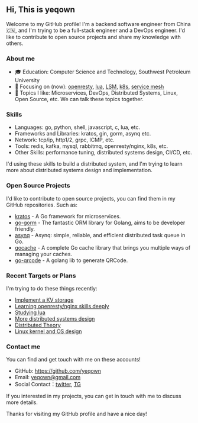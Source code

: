 ## Hi, This is yeqown

Welcome to my GitHub profile! I'm a backend software engineer from China 🇨🇳, and I'm trying to be a full-stack engineer and a DevOps engineer. I'd like to contribute to open source projects and share my knowledge with others.

### About me

- 🎓 Education: Computer Science and Technology, Southwest Petroleum University
- 🌱 Focusing on (now): [openresty](#), [lua](#), [LSM](#), [k8s](#), [service mesh](#)
- 💬 Topics I like: Microservices, DevOps, Distributed Systems, Linux, Open Source, etc. We can talk these topics together.

### Skills

- Languages: go, python, shell, javascript, c, lua, etc.
- Frameworks and Libraries: kratos, gin, gorm, asynq etc.
- Network: tcp/ip, http1/2, grpc, ICMP, etc.
- Tools: redis, kafka, mysql, rabbitmq, openresty/nginx, k8s, etc.
- Other Skills: performance tuning, distributed systems design, CI/CD, etc.

I'd using these skills to build a distributed system, and I'm trying to learn more about distributed systems design and implementation.

### Open Source Projects

I'd like to contribute to open source projects, you can find them in my GitHub repositories. Such as:

- [kratos](https://github.com/go-kratos/kratos) - A Go framework for microservices.
- [go-gorm](https://github.com/go-gorm) - The fantastic ORM library for Golang, aims to be developer friendly.
- [asynq](https://github.com/hibiken/asynq) - Asynq: simple, reliable, and efficient distributed task queue in Go.
- [gocache](https://github.com/eko/gocache) - A complete Go cache library that brings you multiple ways of managing your caches.
- [go-qrcode](https://github.com/yeqown/go-qrcode) - A golang lib to generate QRCode.

### Recent Targets or Plans

I'm trying to do these things recently:

- [Implement a KV storage](https://github.com/yeqown/enchanted-sleeve)
- [Learning openresty/nginx skills deeply](https://openresty.org/en/)
- [Studying lua](https://github.com/yeqown/playground/tree/master/lua)
- [More distributed systems design](#)
- [Distributed Theory](#)
- [Linux kernel and OS design](#)

### Contact me

You can find and get touch with me on these accounts!

- GitHub: https://github.com/yeqown
- Email: yeqown@gmail.com
- Social Contact：[twitter](https://twitter.com/yeqown), [TG](https://t.me/yeqown)

If you interested in my projects, you can get in touch with me to discuss more details.

Thanks for visiting my GitHub profile and have a nice day!
